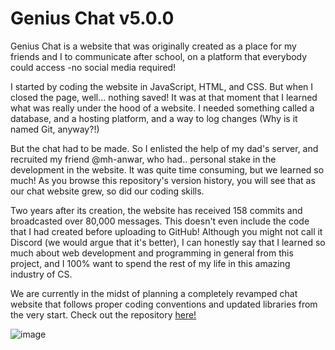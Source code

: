 # Genius Chat v5.0.0

Genius Chat is a website that was originally created as a place for my friends and I to communicate after school, on a platform that everybody could access -no social media required! 

I started by coding the website in JavaScript, HTML, and CSS. But when I closed the page, well... nothing saved! It was at that moment that I learned what was really under the hood of a website. I needed something called a database, and a hosting platform, and a way to log changes (Why is it named Git, anyway?!) 

But the chat had to be made. So I enlisted the help of my dad's server, and recruited my friend @mh-anwar, who had.. personal stake in the development in the website. It was quite time consuming, but we learned so much! As you browse this repository's version history, you will see that as our chat website grew, so did our coding skills.

Two years after its creation, the website has received 158 commits and broadcasted over 80,000 messages. This doesn't even include the code that I had created before uploading to GitHub! Although you might not call it Discord (we would argue that it's better), I can honestly say that I learned so much about web development and programming in general from this project, and I 100% want to spend the rest of my life in this amazing industry of CS.

We are currently in the midst of planning a completely revamped chat website that follows proper coding conventions and updated libraries from the very start.
Check out the repository [here!](https://github.com/r-chong/Ultimate-Chat)

![image](https://user-images.githubusercontent.com/71291954/145916494-123b60a8-63c3-4c2f-a004-ac7bddd0bf63.png)
